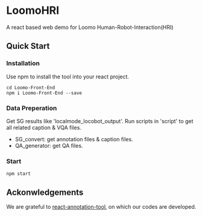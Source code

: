# LoomoHRI
A react based web demo for Loomo Human-Robot-Interaction(HRI)

## Quick Start

### Installation

Use npm to install the tool into your react project. 
```
cd Loomo-Front-End
npm i Loomo-Front-End --save
```

### Data Preperation
Get SG results like 'localmode_locobot_output'.
Run scripts in 'script' to get all related caption & VQA files.
- SG_convert: get annotation files & caption files.
- QA_generator: get QA files.

### Start
```
npm start
```

## Ackonwledgements
We are grateful to [react-annotation-tool](https://github.com/bennylin77/react-annotation-tool), on which our codes are developed.
